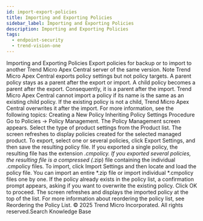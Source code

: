 ```yaml
---
id: import-export-policies
title: Importing and Exporting Policies
sidebar_label: Importing and Exporting Policies
description: Importing and Exporting Policies
tags:
  - endpoint-security
  - trend-vision-one
---
```


 Importing and Exporting Policies Export policies for backup or to import to another Trend Micro Apex Central server of the same version. Note Trend Micro Apex Central exports policy settings but not policy targets. A parent policy stays as a parent after the export or import. A child policy becomes a parent after the export. Consequently, it is a parent after the import. Trend Micro Apex Central cannot import a policy if its name is the same as an existing child policy. If the existing policy is not a child, Trend Micro Apex Central overwrites it after the import. For more information, see the following topics: Creating a New Policy Inheriting Policy Settings Procedure Go to Policies → Policy Management. The Policy Management screen appears. Select the type of product settings from the Product list. The screen refreshes to display policies created for the selected managed product. To export, select one or several policies, click Export Settings, and then save the resulting policy file. If you exported a single policy, the resulting file has the extension *.cmpolicy. If you exported several policies, the resulting file is a compressed (*.zip) file containing the individual .cmpolicy files. To import, click Import Settings and then locate and load the policy file. You can import an entire *.zip file or import individual *.cmpolicy files one by one. If the policy already exists in the policy list, a confirmation prompt appears, asking if you want to overwrite the existing policy. Click OK to proceed. The screen refreshes and displays the imported policy at the top of the list. For more information about reordering the policy list, see Reordering the Policy List. © 2025 Trend Micro Incorporated. All rights reserved.Search Knowledge Base